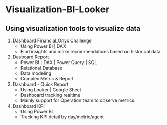 # Visualization-BI-Looker
Using visualization tools to visualize data
--------------------------------------------
01. Dashboard Financial_Onyx Challenge
    - Using Power BI | DAX 
    - Find insights and make recommendations based on historical data.
02. Dasboard Report
    - Power BI | DAX | Power Query | SQL
    - Relational Database
    - Data modeling
    - Complex Metric & Report
03. Dashboard - Quick Report
    - Using Looker | Google Sheet
    - Dashboard tracking realtime
    - Mainly support for Operation team to observe metrics.
04. Dashboard KPI
    - Using Power BI
    - Tracking KPI detail by day/metric/agent
